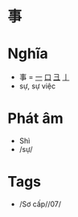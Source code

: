 # 事

# Nghĩa
* 事 = [一](一.md) [口](口.md) [彐](彐.md) [亅](亅.md)
* sự, sự việc

# Phát âm
* Shì
*  /sự/

# Tags
* /Sơ cấp//07/

<script>window.HANZI_FIELD='事';</script>
